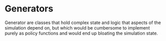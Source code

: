 # Generators

Generator are classes that hold complex state and logic that aspects of the simulation depend on, but which would be cumbersome to implement purely as policy functions and would end up bloating the simulation state.
